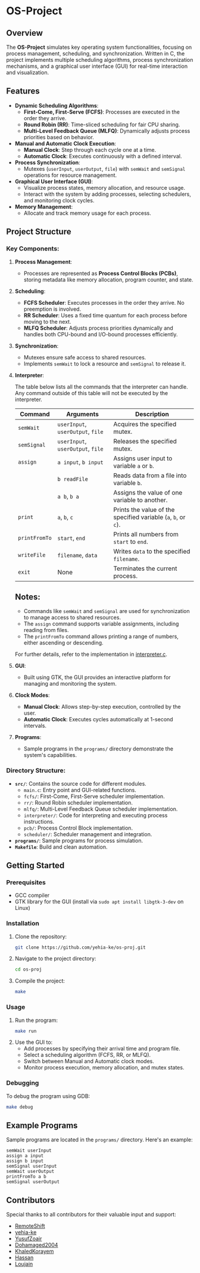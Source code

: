 # OS-Project

## Overview
The **OS-Project** simulates key operating system functionalities, focusing on process management, scheduling, and synchronization. Written in C, the project implements multiple scheduling algorithms, process synchronization mechanisms, and a graphical user interface (GUI) for real-time interaction and visualization.

## Features
- **Dynamic Scheduling Algorithms**:
  - **First-Come, First-Serve (FCFS)**: Processes are executed in the order they arrive.
  - **Round Robin (RR)**: Time-sliced scheduling for fair CPU sharing.
  - **Multi-Level Feedback Queue (MLFQ)**: Dynamically adjusts process priorities based on behavior.
- **Manual and Automatic Clock Execution**:
  - **Manual Clock**: Step through each cycle one at a time.
  - **Automatic Clock**: Executes continuously with a defined interval.
- **Process Synchronization**:
  - Mutexes (`userInput`, `userOutput`, `file`) with `semWait` and `semSignal` operations for resource management.
- **Graphical User Interface (GUI)**:
  - Visualize process states, memory allocation, and resource usage.
  - Interact with the system by adding processes, selecting schedulers, and monitoring clock cycles.
- **Memory Management**:
  - Allocate and track memory usage for each process.

## Project Structure
### Key Components:
1. **Process Management**:
   - Processes are represented as **Process Control Blocks (PCBs)**, storing metadata like memory allocation, program counter, and state.

2. **Scheduling**:
   - **FCFS Scheduler**: Executes processes in the order they arrive. No preemption is involved.
   - **RR Scheduler**: Uses a fixed time quantum for each process before moving to the next.
   - **MLFQ Scheduler**: Adjusts process priorities dynamically and handles both CPU-bound and I/O-bound processes efficiently.

3. **Synchronization**:
   - Mutexes ensure safe access to shared resources.
   - Implements `semWait` to lock a resource and `semSignal` to release it.

4. **Interpreter**:

   The table below lists all the commands that the interpreter can handle. Any command outside of this table will not be executed by the interpreter.

      | Command         | Arguments                 | Description                                                                                          |
      |-----------------|--------------------------|------------------------------------------------------------------------------------------------------|
      | `semWait`       | `userInput`, `userOutput`, `file` | Acquires the specified mutex.                                                                       |
      | `semSignal`     | `userInput`, `userOutput`, `file` | Releases the specified mutex.                                                                       |
      | `assign`        | `a input`, `b input`     | Assigns user input to variable `a` or `b`.                                                          |
      |                 | `b readFile`            | Reads data from a file into variable `b`.                                                           |
      |                 | `a b`, `b a`            | Assigns the value of one variable to another.                                                       |
      | `print`         | `a`, `b`, `c`           | Prints the value of the specified variable (`a`, `b`, or `c`).                                       |
      | `printFromTo`   | `start`, `end`          | Prints all numbers from `start` to `end`.                                                           |
      | `writeFile`     | `filename`, `data`      | Writes `data` to the specified `filename`.                                                          |
      | `exit`          | None                    | Terminates the current process.                                                                     |

   ## Notes:
   - Commands like `semWait` and `semSignal` are used for synchronization to manage access to shared resources.
   - The `assign` command supports variable assignments, including reading from files.
   - The `printFromTo` command allows printing a range of numbers, either ascending or descending.
    
   For further details, refer to the implementation in [interpreter.c](https://github.com/yehia-ke/os-proj/blob/efc55d4efde3d3f6d6d5c6d6596d2a6aacd3da96/src/interpreter/interpreter.c).


5. **GUI**:
   - Built using GTK, the GUI provides an interactive platform for managing and monitoring the system.

6. **Clock Modes**:
   - **Manual Clock**: Allows step-by-step execution, controlled by the user.
   - **Automatic Clock**: Executes cycles automatically at 1-second intervals.

7. **Programs**:
   - Sample programs in the `programs/` directory demonstrate the system's capabilities.

### Directory Structure:
- **`src/`**: Contains the source code for different modules.
  - `main.c`: Entry point and GUI-related functions.
  - `fcfs/`: First-Come, First-Serve scheduler implementation.
  - `rr/`: Round Robin scheduler implementation.
  - `mlfq/`: Multi-Level Feedback Queue scheduler implementation.
  - `interpreter/`: Code for interpreting and executing process instructions.
  - `pcb/`: Process Control Block implementation.
  - `scheduler/`: Scheduler management and integration.
- **`programs/`**: Sample programs for process simulation.
- **`Makefile`**: Build and clean automation.

## Getting Started

### Prerequisites
- GCC compiler
- GTK library for the GUI (install via `sudo apt install libgtk-3-dev` on Linux)

### Installation
1. Clone the repository:
   ```bash
   git clone https://github.com/yehia-ke/os-proj.git
   ```
2. Navigate to the project directory:
   ```bash
   cd os-proj
   ```
3. Compile the project:
   ```bash
   make
   ```

### Usage
1. Run the program:
   ```bash
   make run
   ```
2. Use the GUI to:
   - Add processes by specifying their arrival time and program file.
   - Select a scheduling algorithm (FCFS, RR, or MLFQ).
   - Switch between Manual and Automatic clock modes.
   - Monitor process execution, memory allocation, and mutex states.

### Debugging
To debug the program using GDB:
```bash
make debug
```

## Example Programs
Sample programs are located in the `programs/` directory. Here's an example:
```text
semWait userInput
assign a input
assign b input
semSignal userInput
semWait userOutput
printFromTo a b
semSignal userOutput
```

## Contributors
Special thanks to all contributors for their valuable input and support:

- [RemoteShift](https://github.com/RemoteShift)
- [yehia-ke](https://github.com/yehia-ke)
- [YusufZoair](https://github.com/YusufZoair)
- [Dohamaged2004](https://github.com/Dohamaged2004)
- [KhaledKorayem](https://github.com/KhaledKorayem)
- [Hassan]()
- [Loujain]()
